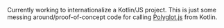 Currently working to internationalize a Kotlin/JS project. This is just some messing around/proof-of-concept code for calling <a href = "https://airbnb.io/polyglot.js/" target = "_blank">Polyglot.js</a> from Kotlin.